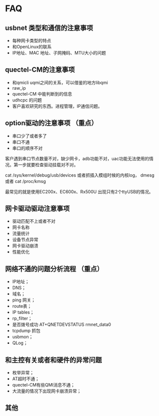 # FAQ

## usbnet 类型和通信的注意事项

- 每种网卡类型的特点
- 和OpenLinux的联系
- IP地址、MAC 地址、子网掩码、MTU大小的问题

## quectel-CM的注意事项

- 和qmicli uqmi之间的关系，可以借鉴的地方libqmi
- raw_ip 
- quectel-CM 中能判断到的信息
- udhcpc 的问题
- 客户喜欢研究的东西。进程管理，IP通信问题。

## option驱动的注意事项 （重点）

- 串口少了或者多了
- 串口不通
- 串口的顺序不对

客户遇到串口节点数量不对，缺少网卡，adb功能不对，uac功能无法使用的情况。第一步就要检查驱动挂载对不对。

cat /sys/kernel/debug/usb/devices
或者抓插入模组时候的内核log， dmesg 或者 cat /proc/kmsg

最常见的就是使用EC200x、EC600x、Rx500U 出现只有2个ttyUSB的情况。

## 网卡驱动驱动注意事项

- 驱动匹配不上或者不对
- 网卡名称
- 流量统计
- 设备节点异常
- 网卡驱动崩溃
- 性能优化 

## 网络不通的问题分析流程 （重点）

- IP地址；
- DNS；
- 域名；
- ping 网关；
- route表；
- IP tables；
- rp_filter；
- 是否拨号成功 AT+QNETDEVSTATUS rmnet_data0
- tcpdump 抓包
- usbmon；
- QLog；

## 和主控有关或者和硬件的异常问题

- 枚举异常；
- AT超时不通；
- quectel-CM有些QMI消息不通；
- 大流量的情况下出现网卡崩溃异常；


## 其他

